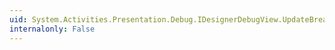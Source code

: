 ```yaml
---
uid: System.Activities.Presentation.Debug.IDesignerDebugView.UpdateBreakpoint(System.Activities.Debugger.SourceLocation,System.Activities.Presentation.Debug.BreakpointTypes)
internalonly: False
---
```

